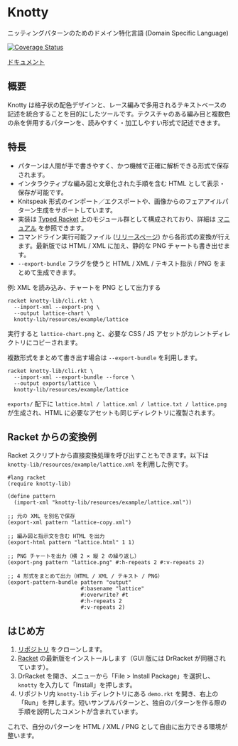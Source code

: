 # Knotty

ニッティングパターンのためのドメイン特化言語 (Domain Specific Language)

[![Coverage Status](https://coveralls.io/repos/github/t0mpr1c3/knotty/badge.svg?branch=main)](https://coveralls.io/github/t0mpr1c3/knotty?branch=main)

[ドキュメント](https://t0mpr1c3.github.io/knotty/index.html)

## 概要

Knotty は格子状の配色デザインと、レース編みで多用されるテキストベースの記述を統合することを目的にしたツールです。テクスチャのある編み目と複数色の糸を併用するパターンを、読みやすく・加工しやすい形式で記述できます。

## 特長

- パターンは人間が手で書きやすく、かつ機械で正確に解析できる形式で保存されます。
- インタラクティブな編み図と文章化された手順を含む HTML として表示・保存が可能です。
- Knitspeak 形式のインポート／エクスポートや、画像からのフェアアイルパターン生成をサポートしています。
- 実装は [Typed Racket](https://docs.racket-lang.org/ts-guide/) 上のモジュール群として構成されており、詳細は [マニュアル](https://t0mpr1c3.github.io/knotty/index.html) を参照できます。
- コマンドライン実行可能ファイル ([リリースページ](https://github.com/t0mpr1c3/knotty/releases)) から各形式の変換が行えます。最新版では HTML / XML に加え、静的な PNG チャートも書き出せます。
- `--export-bundle` フラグを使うと HTML / XML / テキスト指示 / PNG をまとめて生成できます。

例: XML を読み込み、チャートを PNG として出力する

```
racket knotty-lib/cli.rkt \
  --import-xml --export-png \
  --output lattice-chart \
  knotty-lib/resources/example/lattice
```

実行すると `lattice-chart.png` と、必要な CSS / JS アセットがカレントディレクトリにコピーされます。

複数形式をまとめて書き出す場合は `--export-bundle` を利用します。

```
racket knotty-lib/cli.rkt \
  --import-xml --export-bundle --force \
  --output exports/lattice \
  knotty-lib/resources/example/lattice
```

`exports/` 配下に `lattice.html / lattice.xml / lattice.txt / lattice.png` が生成され、HTML に必要なアセットも同じディレクトリに複製されます。

## Racket からの変換例

Racket スクリプトから直接変換処理を呼び出すこともできます。以下は `knotty-lib/resources/example/lattice.xml` を利用した例です。

```racket
#lang racket
(require knotty-lib)

(define pattern
  (import-xml "knotty-lib/resources/example/lattice.xml"))

;; 元の XML を別名で保存
(export-xml pattern "lattice-copy.xml")

;; 編み図と指示文を含む HTML を出力
(export-html pattern "lattice.html" 1 1)

;; PNG チャートを出力（横 2 × 縦 2 の繰り返し）
(export-png pattern "lattice.png" #:h-repeats 2 #:v-repeats 2)

;; 4 形式をまとめて出力（HTML / XML / テキスト / PNG）
(export-pattern-bundle pattern "output"
                       #:basename "lattice"
                       #:overwrite? #t
                       #:h-repeats 2
                       #:v-repeats 2)
```

## はじめ方

1. [リポジトリ](https://github.com/t0mpr1c3/knotty) をクローンします。
2. [Racket](https://download.racket-lang.org/) の最新版をインストールします（GUI 版には DrRacket が同梱されています）。
3. DrRacket を開き、メニューから「File > Install Package」を選択し、`knotty` を入力して「Install」を押します。
4. リポジトリ内 `knotty-lib` ディレクトリにある `demo.rkt` を開き、右上の「Run」を押します。短いサンプルパターンと、独自のパターンを作る際の手順を説明したコメントが含まれています。

これで、自分のパターンを HTML / XML / PNG として自由に出力できる環境が整います。
